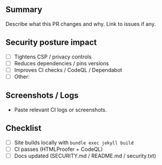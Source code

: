 ## Summary

Describe what this PR changes and why. Link to issues if any.

## Security posture impact

- [ ] Tightens CSP / privacy controls
- [ ] Reduces dependencies / pins versions
- [ ] Improves CI checks / CodeQL / Dependabot
- [ ] Other:

## Screenshots / Logs

- Paste relevant CI logs or screenshots.

## Checklist

- [ ] Site builds locally with `bundle exec jekyll build`
- [ ] CI passes (HTMLProofer + CodeQL)
- [ ] Docs updated (SECURITY.md / README.md / security.txt)
